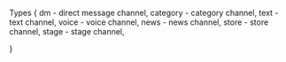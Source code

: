 Types {
    dm - direct message channel,
    category - category channel,
    text - text channel,
    voice - voice channel,
    news - news channel,
    store - store channel,
    stage - stage channel,


}
